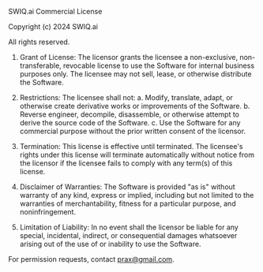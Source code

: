 SWIQ.ai Commercial License

Copyright (c) 2024 SWIQ.ai

All rights reserved.

1. Grant of License: The licensor grants the licensee a non-exclusive, non-transferable, revocable license to use the Software for internal business purposes only. The licensee may not sell, lease, or otherwise distribute the Software.

2. Restrictions: The licensee shall not:
   a. Modify, translate, adapt, or otherwise create derivative works or improvements of the Software.
   b. Reverse engineer, decompile, disassemble, or otherwise attempt to derive the source code of the Software.
   c. Use the Software for any commercial purpose without the prior written consent of the licensor.

3. Termination: This license is effective until terminated. The licensee's rights under this license will terminate automatically without notice from the licensor if the licensee fails to comply with any term(s) of this license.

4. Disclaimer of Warranties: The Software is provided "as is" without warranty of any kind, express or implied, including but not limited to the warranties of merchantability, fitness for a particular purpose, and noninfringement.

5. Limitation of Liability: In no event shall the licensor be liable for any special, incidental, indirect, or consequential damages whatsoever arising out of the use of or inability to use the Software.

For permission requests, contact prax@gmail.com.
